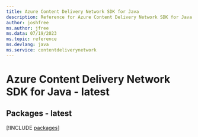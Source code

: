 ```yaml
---
title: Azure Content Delivery Network SDK for Java
description: Reference for Azure Content Delivery Network SDK for Java
author: joshfree
ms.author: jfree
ms.data: 07/19/2023
ms.topic: reference
ms.devlang: java
ms.service: contentdeliverynetwork
---
```

# Azure Content Delivery Network SDK for Java - latest
## Packages - latest
[!INCLUDE [packages](content-delivery-network-index.md)]
